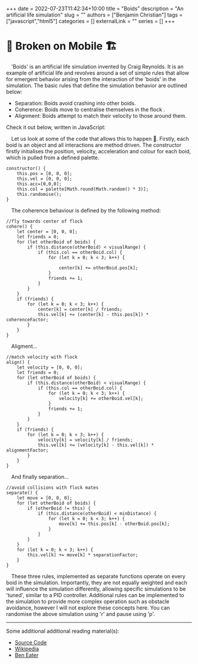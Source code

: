 +++ 
date = 2022-07-23T11:42:34+10:00
title = "Boids"
description = "An artificial life simulation"
slug = ""
authors = ["Benjamin Christian"]
tags = ["javascript","html5"]
categories = []
externalLink = ""
series = []
+++

# 🚧 Broken on Mobile 🏗️

&emsp;'Boids' is an artificial life simulation invented by Craig Reynolds. 
It is an example of artificial life and revolves around a set of simple rules that allow for emergent behavior arising from the interaction of the 'boids' in the simulation. 
The basic rules that define the simulation behavior are outlined below:

- Separation: Boids avoid crashing into other boids.
- Coherence: Boids move to centralise themselves in the flock .
- Alignment: Boids attempt to match their velocity to those around them.

Check it out below, written in JavaScript:

<canvas id="game" width="800" height="800"></canvas>

<script>
/*
    Source code for Boids,
    written by Benjamin Christian
*/

//canvas boilerplate
canvas = document.getElementById("game");
ctx = canvas.getContext("2d");

//simulation comstants
paused = 0;

separationFactor = 0.05;
coherenceFactor = 0.005;
alignmentFactor = 0.01;

//color palette
palette = [
    [244, 124, 124], //coral red
    [247, 244, 139], //flavescent yellow
    [161, 222, 147], //apple green
    [112, 161, 215] //baby blue
];

visualRange = 80;
maxVelocity = 5;
minDistance = 20;

turnRate = 1;
margin = 20;

numBoids = 200;
boids = [];

class Boid {
    constructor() {
        this.pos = [0, 0, 0];
        this.vel = [0, 0, 0];
        this.acc=[0,0,0];
        this.col = palette[Math.round(Math.random() * 3)];
        this.randomise();
    }
    //randomise boid position and velocity
    randomise() {
        for (let k = 0; k < 3; k++) {
            this.pos[k] = Math.random() * 800;
            this.vel[k] = Math.random() * maxVelocity;
        }
        this.draw();
    }
    //calculate distance to other boid
    distance(otherBoid) {
        let dist = 0;
        for (let k = 0; k < 3; k++) {
            dist += Math.pow(this.pos[k] - otherBoid.pos[k], 2);
        }
        return Math.sqrt(dist);
    }
    //fly towards center of flock
    cohere() {
        let center = [0, 0, 0];
        let friends = 0;
        for (let otherBoid of boids) {
            if (this.distance(otherBoid) < visualRange) {
                if (this.col == otherBoid.col) {
                    for (let k = 0; k < 3; k++) {

                        center[k] += otherBoid.pos[k];
                    }
                    friends += 1;
                }
            }
        }
        if (friends) {
            for (let k = 0; k < 3; k++) {
                center[k] = center[k] / friends;
                this.vel[k] += (center[k] - this.pos[k]) * coherenceFactor;
            }
        }
    }
    //match velocity with flock
    align() {
        let velocity = [0, 0, 0];
        let friends = 0;
        for (let otherBoid of boids) {
            if (this.distance(otherBoid) < visualRange) {
                if (this.col == otherBoid.col) {
                    for (let k = 0; k < 3; k++) {
                        velocity[k] += otherBoid.vel[k];
                    }
                    friends += 1;
                }
            }
        }
        if (friends) {
            for (let k = 0; k < 3; k++) {
                velocity[k] = velocity[k] / friends;
                this.vel[k] += (velocity[k] - this.vel[k]) * alignmentFactor;
            }
        }
    }
    //avoid collisions with flock mates
    separate() {
        let move = [0, 0, 0];
        for (let otherBoid of boids) {
            if (otherBoid != this) {
                if (this.distance(otherBoid) < minDistance) {
                    for (let k = 0; k < 3; k++) {
                        move[k] += this.pos[k] - otherBoid.pos[k];
                    }
                }
            }
        }
        for (let k = 0; k < 3; k++) {
            this.vel[k] += move[k] * separationFactor;
        }
    }
    //bound boid to canvas
    bound() {
        for (let k = 0; k < 3; k++) {
            if (this.pos[k] < margin) {
                this.vel[k] += turnRate;
            }
            else if (this.pos[k] > (canvas.width - margin)) {
                this.vel[k] -= turnRate;
            }
        }
    }
    //limit boid velocity
    limit() {
        let velocity = 0;
        for (let k = 0; k < 3; k++) {
            velocity += Math.pow(this.vel[k], 2);
        }
        velocity = Math.sqrt(velocity);
        if (velocity > maxVelocity) {
            for (let k = 0; k < 3; k++) {
                this.vel[k] = (this.vel[k] / velocity) * maxVelocity;
            }
        }
    }
    //move boid position
    move() {
        for (let k = 0; k < 3; k++) {
            this.pos[k] += this.vel[k];
        }
    }
    //call boid methods
    update() {
        this.separate();
        this.cohere();
        this.align();

        this.bound();
        this.limit();

        this.move();
    }
    //draw boid
    draw() {
        ctx.fillStyle = `rgb(${this.col[0]},${this.col[1]},${this.col[2]})`;
        ctx.beginPath();
        ctx.arc(this.pos[0], this.pos[1], 1 + (this.pos[2] / 200), 0, 2 * Math.PI);
        ctx.fill();
    }
}

for (let i = 0; i < numBoids; i++) {
    boids.push(new Boid);
}

addEventListener('keydown', (event) => {
    if (event.key == 'r') {
        for (let i = 0; i < numBoids; i++) {
            boids[i].randomise();
        }
    }
    if (event.key == 'p') {
        paused ^= 1;
    }
})

function animationLoop() {
    requestAnimationFrame(animationLoop);

    now = Date.now();
    if ((now - then) >= interval) {
        then = now;
        if (!paused) {
            ctx.clearRect(0, 0, canvas.width, canvas.height);
            for (let boid of boids) {
                boid.update();
                boid.draw();
            }
        }
    }
}

//setup animation function
function startLoop(fps) {
    interval = 1000 / fps;
    then = Date.now();
    requestAnimationFrame(animationLoop);
}
startLoop(60);
</script>

&emsp;Let us look at some of the code that allows this to happen 🧐.
Firstly, each boid is an object and all interactions are method driven.
The constructor firstly initialises the position, velocity, acceleration and colour for each boid, which is pulled from a defined palette.

```
constructor() {
    this.pos = [0, 0, 0];
    this.vel = [0, 0, 0];
    this.acc=[0,0,0];
    this.col = palette[Math.round(Math.random() * 3)];
    this.randomise();
}
```

&emsp;The coherence behaviour is defined by the following method:

```
//fly towards center of flock
cohere() {
    let center = [0, 0, 0];
    let friends = 0;
    for (let otherBoid of boids) {
        if (this.distance(otherBoid) < visualRange) {
            if (this.col == otherBoid.col) {
                for (let k = 0; k < 3; k++) {

                    center[k] += otherBoid.pos[k];
                }
                friends += 1;
            }
        }
    }
    if (friends) {
        for (let k = 0; k < 3; k++) {
            center[k] = center[k] / friends;
            this.vel[k] += (center[k] - this.pos[k]) * coherenceFactor;
        }
    }
}
```

&emsp;Aligment...

```
//match velocity with flock
align() {
    let velocity = [0, 0, 0];
    let friends = 0;
    for (let otherBoid of boids) {
        if (this.distance(otherBoid) < visualRange) {
            if (this.col == otherBoid.col) {
                for (let k = 0; k < 3; k++) {
                    velocity[k] += otherBoid.vel[k];
                }
                friends += 1;
            }
        }
    }
    if (friends) {
        for (let k = 0; k < 3; k++) {
            velocity[k] = velocity[k] / friends;
            this.vel[k] += (velocity[k] - this.vel[k]) * alignmentFactor;
        }
    }
}
```

&emsp;And finally separation...

```
//avoid collisions with flock mates
separate() {
    let move = [0, 0, 0];
    for (let otherBoid of boids) {
        if (otherBoid != this) {
            if (this.distance(otherBoid) < minDistance) {
                for (let k = 0; k < 3; k++) {
                    move[k] += this.pos[k] - otherBoid.pos[k];
                }
            }
        }
    }
    for (let k = 0; k < 3; k++) {
        this.vel[k] += move[k] * separationFactor;
    }
}
```

&emsp;These three rules, implemented as separate functions operate on every boid in the simulation. 
Importantly, they are not equally weighted and each will influence the simulation differently, allowing specific simulations to be 'tuned', similar to a PID controller. Additional rules can be implemented to the simulation to provide more complex operation such as obstacle avoidance, however I will not explore these concepts here.
You can randomise the above simulation using 'r' and pause using 'p'. 

---
Some additional additional reading material(s):
- [Source Code](https://github.com/bfkxtian/boids/blob/main/boids.js)
- [Wikipedia](https://en.wikipedia.org/wiki/Boids)
- [Ben Eater](https://eater.net/boids)
